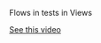Flows in tests in Views

[See this video](https://drive.google.com/file/d/0By0JRAR4c50iSERENTJlNnlwbVE/view?usp=sharing)
